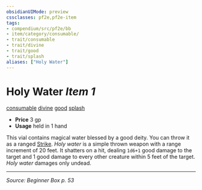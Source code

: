 ```yaml
---
obsidianUIMode: preview
cssclasses: pf2e,pf2e-item
tags:
- compendium/src/pf2e/bb
- item/category/consumable/
- trait/consumable
- trait/divine
- trait/good
- trait/splash
aliases: ["Holy Water"]
---
```

# Holy Water *Item 1*  
[consumable](rules/traits/consumable.md "Consumable Item Trait")  [divine](rules/traits/divine.md "Divine Tradition Trait")  [good](rules/traits/good.md "Good Alignment Trait")  [splash](rules/traits/splash.md "Splash Weapon Trait")  

- **Price** 3 gp
- **Usage** held in 1 hand

This vial contains magical water blessed by a good deity. You can throw it as a ranged [Strike](rules/actions/strike.md). _Holy water_ is a simple thrown weapon with a range increment of 20 feet. It shatters on a hit, dealing `1d6+1` good damage to the target and 1 good damage to every other creature within 5 feet of the target. _Holy water_ damages only undead.


---
*Source: Beginner Box p. 53*